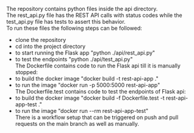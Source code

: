The repository contains python files inside the api directory. </br>
The rest_api.py file has the REST API calls with status codes while the test_api.py file has tests to assert this behavior. </br>
To run these files the following steps can be followed:</br>
- clone the repository
- cd into the project directory
- to start running the Flask app "python ./api/rest_api.py"
- to test the endpoints "python ./api/test_api.py" </br>
The Dockerfile contains code to run the Flask api till it is manually stopped:
- to build the docker image "docker build -t rest-api-app ."
- to run the image "docker run -p 5000:5000 rest-api-app" </br>
The Dockerfile.test contains code to test the endpoints of Flask api:
- to build the docker image "docker build -f Dockerfile.test -t rest-api-app-test ."
- to run the image "docker run --rm rest-api-app-test"</br>
There is a workflow setup that can be triggered on push and pull requests on the main branch as well as manually.
